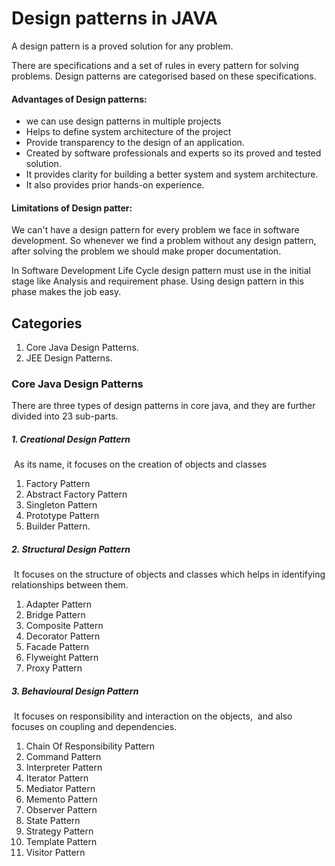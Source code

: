 # Design patterns in JAVA

A design pattern is a proved solution for any problem.

There are specifications and a set of rules in every pattern for solving problems. Design patterns are categorised based on these specifications.



#### Advantages of Design patterns:

- we can use design patterns in multiple projects
- Helps to define system architecture of the project
- Provide transparency to the design of an application.
- Created by software professionals and experts so its proved and tested solution.
- It provides clarity for building a better system and system architecture.
- It also provides prior hands-on experience.



#### Limitations of Design patter:

We can't have a design pattern for every problem we face in software development. So whenever we find a problem without any design pattern, after solving the problem we should make proper documentation.



In Software Development Life Cycle design pattern must use in the initial stage like Analysis and requirement phase. Using design pattern in this phase makes the job easy.



## Categories

1.  Core Java Design Patterns.
2.  JEE Design Patterns.

### Core Java Design Patterns

There are three types of design patterns in core java, and they are further divided into 23 sub-parts.

##### 1. Creational Design Pattern

​	As its name, it focuses on the creation of objects and classes

1. Factory Pattern
2. Abstract Factory Pattern
3. Singleton Pattern
4. Prototype Pattern
5. Builder Pattern.

##### 2. Structural Design Pattern

​	It focuses on the structure of objects and classes which helps in identifying relationships between them.

1. Adapter Pattern
2. Bridge Pattern
3. Composite Pattern
4. Decorator Pattern
5. Facade Pattern
6. Flyweight Pattern
7. Proxy Pattern

##### 3. Behavioural Design Pattern

​	It focuses on responsibility and interaction on the objects,
​	and also focuses on coupling and dependencies.

1. Chain Of Responsibility Pattern
2. Command Pattern
3. Interpreter Pattern
4. Iterator Pattern
5. Mediator Pattern
6. Memento Pattern
7. Observer Pattern
8. State Pattern
9. Strategy Pattern
10. Template Pattern
11. Visitor Pattern